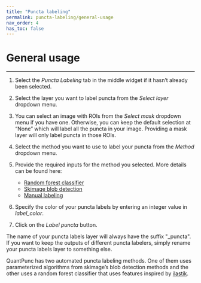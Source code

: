 ```yaml
---
title: "Puncta labeling"
permalink: puncta-labeling/general-usage
nav_order: 4
has_toc: false
---
```


# General usage
---

1. Select the *Puncta Labeling* tab in the middle widget if it hasn’t already been selected.
2. Select the layer you want to label puncta from the *Select layer* dropdown menu.
3. You can select an image with ROIs from the *Select mask* dropdown menu if you have one. Otherwise, you can keep the default selection at “None” which will label all the puncta in your image. Providing a mask layer will only label puncta in those ROIs.
4. Select the method you want to use to label your puncta from the *Method* dropdown menu. 
5. Provide the required inputs for the method you selected. More details can be found here:

    * [Random forest classifier]
    * [Skimage blob detection]
    * [Manual labeling]

6. Specify the color of your puncta labels by entering an integer value in *label_color*.
7. Click on the *Label puncta* button.

The name of your puncta labels layer will always have the suffix "_puncta". If you want to keep the outputs of different puncta labelers, simply rename your puncta labels layer to something else. 

QuantPunc has two automated puncta labeling methods. One of them uses parameterized algorithms from skimage’s blob detection methods and the other uses a random forest classifier that uses features inspired by [ilastik].

[Random forest classifier]: /quantpunc/puncta-labeling/rfc
[Skimage blob detection]: /quantpunc/puncta-labeling/skimage-blob-detection
[Manual labeling]: /quantpunc/puncta-labeling/manual-labeling
[ilastik]: https://www.ilastik.org/